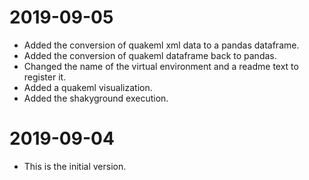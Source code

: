 # 2019-09-05

- Added the conversion of quakeml xml data to a pandas dataframe.
- Added the conversion of quakeml dataframe back to pandas.
- Changed the name of the virtual environment and a readme text to register it.
- Added a quakeml visualization.
- Added the shakyground execution.

# 2019-09-04

- This is the initial version.
